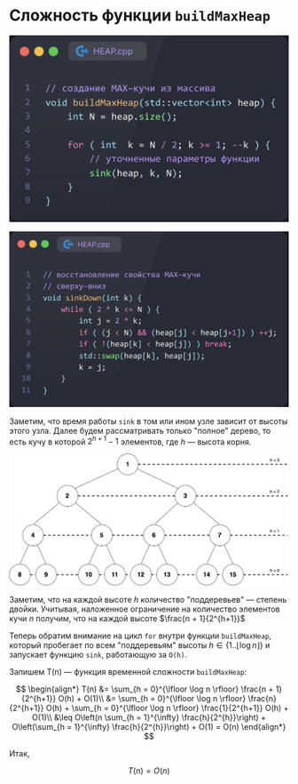 # Сложность функции `buildMaxHeap`

![buildMaxHeap](static/buildMaxHeap.png)

![sink](static/sinkDown.png)

Заметим, что время работы `sink` в том или ином узле зависит от высоты этого узла. Далее будем рассматривать только "полное" дерево, то есть кучу в которой $2^{h+1} - 1$ элементов, где $h$ — высота корня.

![heap](static/heap.png)

Заметим, что на каждой высоте $h$ количество "поддеревьев" — степень двойки. Учитывая, наложенное ограничение на количество элементов кучи $n$ получим, что на каждой высоте $\frac{n + 1}{2^{h+1}}$

Теперь обратим внимание на цикл `for` внутри функции `buildMaxHeap`, который пробегает по всем "поддеревьям" высоты $h \in \{1..\lfloor \log n \rfloor\}$ и запускает функцию `sink`, работающую за `O(h)`.

Запишем T(n) — функция временной сложности `buildMaxHeap`:

$$
\begin{align*}
T(n) &= \sum_{h = 0}^{\lfloor \log n \rfloor} \frac{n + 1}{2^{h+1}} O(h) + O(1)\\
&= \sum_{h = 0}^{\lfloor \log n \rfloor} \frac{n}{2^{h+1}} O(h) + \sum_{h = 0}^{\lfloor \log n \rfloor} \frac{1}{2^{h+1}} O(h) + O(1)\\
&\leq O\left(n \sum_{h = 1}^{\infty} \frac{h}{2^{h}}\right) + O\left(\sum_{h = 1}^{\infty} \frac{h}{2^{h}}\right) + O(1) = O(n)
\end{align*}
$$

Итак,

$$
T(n) = O(n)
$$